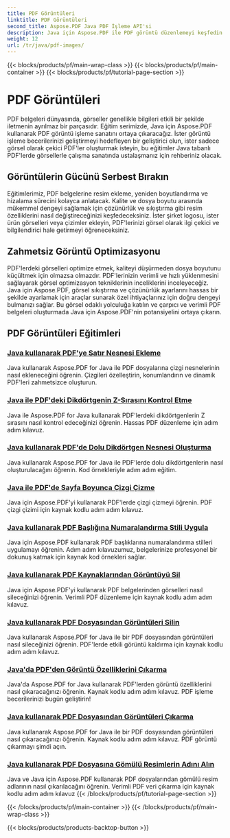 ```yaml
---
title: PDF Görüntüleri
linktitle: PDF Görüntüleri
second_title: Aspose.PDF Java PDF İşleme API'si
description: Java için Aspose.PDF ile PDF görüntü düzenlemeyi keşfedin. PDF'lere görüntüleri zahmetsizce eklemeyi, değiştirmeyi ve optimize etmeyi öğrenin.
weight: 12
url: /tr/java/pdf-images/
---
```


{{< blocks/products/pf/main-wrap-class >}}
{{< blocks/products/pf/main-container >}}
{{< blocks/products/pf/tutorial-page-section >}}

# PDF Görüntüleri


PDF belgeleri dünyasında, görseller genellikle bilgileri etkili bir şekilde iletmenin ayrılmaz bir parçasıdır. Eğitim serimizde, Java için Aspose.PDF kullanarak PDF görüntü işleme sanatını ortaya çıkaracağız. İster görüntü işleme becerilerinizi geliştirmeyi hedefleyen bir geliştirici olun, ister sadece görsel olarak çekici PDF'ler oluşturmak isteyin, bu eğitimler Java tabanlı PDF'lerde görsellerle çalışma sanatında ustalaşmanız için rehberiniz olacak.

## Görüntülerin Gücünü Serbest Bırakın

Eğitimlerimiz, PDF belgelerine resim ekleme, yeniden boyutlandırma ve hizalama sürecini kolayca anlatacak. Kalite ve dosya boyutu arasında mükemmel dengeyi sağlamak için çözünürlük ve sıkıştırma gibi resim özelliklerini nasıl değiştireceğinizi keşfedeceksiniz. İster şirket logosu, ister ürün görselleri veya çizimler ekleyin, PDF'lerinizi görsel olarak ilgi çekici ve bilgilendirici hale getirmeyi öğreneceksiniz.

## Zahmetsiz Görüntü Optimizasyonu

PDF'lerdeki görselleri optimize etmek, kaliteyi düşürmeden dosya boyutunu küçültmek için olmazsa olmazdır. PDF'lerinizin verimli ve hızlı yüklenmesini sağlayarak görsel optimizasyon tekniklerinin inceliklerini inceleyeceğiz. Java için Aspose.PDF, görsel sıkıştırma ve çözünürlük ayarlarını hassas bir şekilde ayarlamak için araçlar sunarak özel ihtiyaçlarınız için doğru dengeyi bulmanızı sağlar. Bu görsel odaklı yolculuğa katılın ve çarpıcı ve verimli PDF belgeleri oluşturmada Java için Aspose.PDF'nin potansiyelini ortaya çıkarın.

## PDF Görüntüleri Eğitimleri
### [Java kullanarak PDF'ye Satır Nesnesi Ekleme](./add-line-object-to-pdf-using-java/)
Java kullanarak Aspose.PDF for Java ile PDF dosyalarına çizgi nesnelerinin nasıl ekleneceğini öğrenin. Çizgileri özelleştirin, konumlandırın ve dinamik PDF'leri zahmetsizce oluşturun.
### [Java ile PDF'deki Dikdörtgenin Z-Sırasını Kontrol Etme](./controlling-z-order-of-rectangle-in-pdf-with-java/)
Java ile Aspose.PDF for Java kullanarak PDF'lerdeki dikdörtgenlerin Z sırasını nasıl kontrol edeceğinizi öğrenin. Hassas PDF düzenleme için adım adım kılavuz.
### [Java kullanarak PDF'de Dolu Dikdörtgen Nesnesi Oluşturma](./create-filled-rectangle-object-in-pdf-using-java/)
Java kullanarak Aspose.PDF for Java ile PDF'lerde dolu dikdörtgenlerin nasıl oluşturulacağını öğrenin. Kod örnekleriyle adım adım eğitim.
### [Java ile PDF'de Sayfa Boyunca Çizgi Çizme](./drawing-line-across-the-page-in-pdf-with-java/)
Java için Aspose.PDF'yi kullanarak PDF'lerde çizgi çizmeyi öğrenin. PDF çizgi çizimi için kaynak kodlu adım adım kılavuz.
### [Java kullanarak PDF Başlığına Numaralandırma Stili Uygula](./apply-numbering-style-in-heading-of-pdf-using-java/)
Java için Aspose.PDF kullanarak PDF başlıklarına numaralandırma stilleri uygulamayı öğrenin. Adım adım kılavuzumuz, belgelerinize profesyonel bir dokunuş katmak için kaynak kod örnekleri sağlar.
### [Java kullanarak PDF Kaynaklarından Görüntüyü Sil](./delete-image-from-pdf-resources-using-java/)
Java için Aspose.PDF'yi kullanarak PDF belgelerinden görselleri nasıl sileceğinizi öğrenin. Verimli PDF düzenleme için kaynak kodlu adım adım kılavuz.
### [Java kullanarak PDF Dosyasından Görüntüleri Silin](./delete-images-from-pdf-file-using-java/)
Java kullanarak Aspose.PDF for Java ile bir PDF dosyasından görüntüleri nasıl sileceğinizi öğrenin. PDF'lerde etkili görüntü kaldırma için kaynak kodlu adım adım kılavuz.
### [Java'da PDF'den Görüntü Özelliklerini Çıkarma](./extract-image-properties-from-pdf-in-java/)
Java'da Aspose.PDF for Java kullanarak PDF'lerden görüntü özelliklerini nasıl çıkaracağınızı öğrenin. Kaynak kodlu adım adım kılavuz. PDF işleme becerilerinizi bugün geliştirin!
### [Java kullanarak PDF Dosyasından Görüntüleri Çıkarma](./extract-images-from-pdf-file-using-java/)
Java kullanarak Aspose.PDF for Java ile bir PDF dosyasından görüntüleri nasıl çıkaracağınızı öğrenin. Kaynak kodlu adım adım kılavuz. PDF görüntü çıkarmayı şimdi açın.
### [Java kullanarak PDF Dosyasına Gömülü Resimlerin Adını Alın](./get-name-of-images-embedded-in-pdf-file-using-java/)
Java ve Java için Aspose.PDF kullanarak PDF dosyalarından gömülü resim adlarının nasıl çıkarılacağını öğrenin. Verimli PDF veri çıkarma için kaynak kodlu adım adım kılavuz
{{< /blocks/products/pf/tutorial-page-section >}}

{{< /blocks/products/pf/main-container >}}
{{< /blocks/products/pf/main-wrap-class >}}

{{< blocks/products/products-backtop-button >}}

